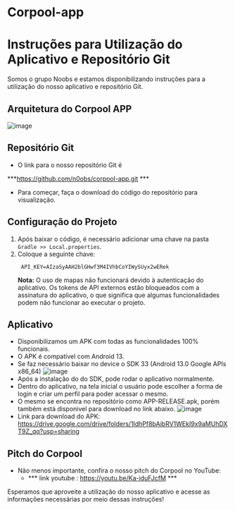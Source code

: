 # Corpool-app
# Instruções para Utilização do Aplicativo e Repositório Git

Somos o grupo Noobs e estamos disponibilizando instruções para a utilização do nosso aplicativo e repositório Git.

## Arquitetura do Corpool APP
![image](https://github.com/n0obs/corpool-app/assets/93411725/e679378c-29d3-41e1-b333-32bf7528beef)

## Repositório Git
- O link para o nosso repositório Git é 

***https://github.com/n0obs/corpool-app.git ***

- Para começar, faça o download do código do repositório para visualização.

## Configuração do Projeto
1. Após baixar o código, é necessário adicionar uma chave na pasta `Gradle >> Local.properties`.
2. Coloque a seguinte chave:
   ```
    API_KEY=AIzaSyAAH2blGHwf3M4IVhbCoYIWySUyx2wERek
   ```
   **Nota:** O uso de mapas não funcionará devido à autenticação do aplicativo. Os tokens de API externos estão bloqueados com a assinatura do aplicativo, o que significa que algumas funcionalidades podem não funcionar ao executar o projeto.

## Aplicativo
- Disponibilizamos um APK com todas as funcionalidades 100% funcionais.
- O APK é compatível com Android 13.
- Se faz necessário baixar no device o SDK 33 (Android 13.0 Google APIs x86_64) ![image](https://github.com/n0obs/corpool-app/assets/93411725/b73cfced-21bc-4414-b713-3f98e51f5b8e)
- Após a instalação do do SDK, pode rodar o aplicativo normalmente.
- Dentro do aplicativo, na tela inicial o usuário pode escolher a forma de login e criar um perfil para poder acessar o mesmo.   
- O mesmo se encontra no repositório como APP-RELEASE.apk, porém também está disponivel para download no link abaixo. ![image](https://github.com/n0obs/corpool-app/assets/93411725/63a17c92-7e06-4da3-b549-7b89eff4c4a5)
- Link para download do APK: https://drive.google.com/drive/folders/1ldhPf8bAibRV1WEkI9x9aMUhDXT9Z_qq?usp=sharing

## Pitch do Corpool
- Não menos importante, confira o nosso pitch do Corpool no YouTube:
  - *** link youtube : https://youtu.be/Ka-iduFJcfM ***

Esperamos que aproveite a utilização do nosso aplicativo e acesse as informações necessárias por meio dessas instruções!
